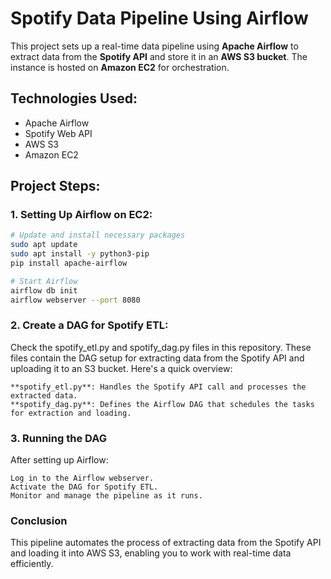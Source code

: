 # Spotify Data Pipeline Using Airflow

This project sets up a real-time data pipeline using **Apache Airflow** to extract data from the **Spotify API** and store it in an **AWS S3 bucket**. The instance is hosted on **Amazon EC2** for orchestration.

## Technologies Used:
- Apache Airflow
- Spotify Web API
- AWS S3
- Amazon EC2

## Project Steps:

### 1. Setting Up Airflow on EC2:
```bash
# Update and install necessary packages
sudo apt update
sudo apt install -y python3-pip
pip install apache-airflow

# Start Airflow
airflow db init
airflow webserver --port 8080
```
### 2. Create a DAG for Spotify ETL:

Check the spotify_etl.py and spotify_dag.py files in this repository. These files contain the DAG setup for extracting data from the Spotify API and uploading it to an S3 bucket. Here's a quick overview:

    **spotify_etl.py**: Handles the Spotify API call and processes the extracted data.
    **spotify_dag.py**: Defines the Airflow DAG that schedules the tasks for extraction and loading.

### 3. Running the DAG

After setting up Airflow:

    Log in to the Airflow webserver.
    Activate the DAG for Spotify ETL.
    Monitor and manage the pipeline as it runs.

### Conclusion

This pipeline automates the process of extracting data from the Spotify API and loading it into AWS S3, enabling you to work with real-time data efficiently.
